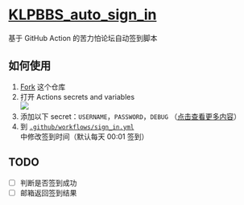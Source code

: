 # [KLPBBS_auto_sign_in](https://github.com/xyz8848/KLPBBS_auto_sign_in)
基于 GitHub Action 的苦力怕论坛自动签到脚本

## 如何使用

1. [Fork](https://github.com/xyz8848/KLPBBS_auto_sign_in/fork) 这个仓库
2. 打开 Actions secrets and variables  
![](https://cdn.xyz8848.com/img/github/KLPBBS_auto_sign_in/1.png)
3. 添加以下 secret：`USERNAME`，`PASSWORD`，`DEBUG` （[点击查看更多内容](https://github.com/xyz8848/KLPBBS_auto_sign_in/blob/main/docs/secrets.md)）
4. 到 [`.github/workflows/sign_in.yml`](.github/workflows/sign_in.yml) 中修改签到时间（默认每天 00:01 签到）

## TODO
- [ ] 判断是否签到成功
- [ ] 邮箱返回签到结果